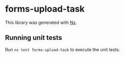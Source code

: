 # forms-upload-task

This library was generated with [Nx](https://nx.dev).

## Running unit tests

Run `nx test forms-upload-task` to execute the unit tests.
